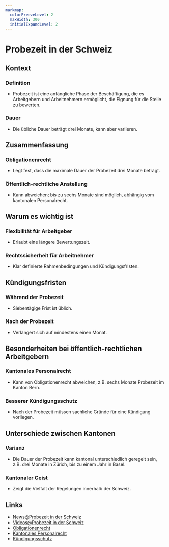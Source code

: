 ```yaml
---
markmap:
  colorFreezeLevel: 2
  maxWidth: 300
  initialExpandLevel: 2
---
```


# Probezeit in der Schweiz
## Kontext
### Definition
- Probezeit ist eine anfängliche Phase der Beschäftigung, die es Arbeitgebern und Arbeitnehmern ermöglicht, die Eignung für die Stelle zu bewerten.
### Dauer
- Die übliche Dauer beträgt drei Monate, kann aber variieren.

## Zusammenfassung
### Obligationenrecht
- Legt fest, dass die maximale Dauer der Probezeit drei Monate beträgt.
### Öffentlich-rechtliche Anstellung
- Kann abweichen; bis zu sechs Monate sind möglich, abhängig vom kantonalen Personalrecht.

## Warum es wichtig ist
### Flexibilität für Arbeitgeber
- Erlaubt eine längere Bewertungszeit.
### Rechtssicherheit für Arbeitnehmer
- Klar definierte Rahmenbedingungen und Kündigungsfristen.

## Kündigungsfristen
### Während der Probezeit
- Siebentägige Frist ist üblich.
### Nach der Probezeit
- Verlängert sich auf mindestens einen Monat.

## Besonderheiten bei öffentlich-rechtlichen Arbeitgebern
### Kantonales Personalrecht
- Kann von Obligationenrecht abweichen, z.B. sechs Monate Probezeit im Kanton Bern.
### Besserer Kündigungsschutz
- Nach der Probezeit müssen sachliche Gründe für eine Kündigung vorliegen.

## Unterschiede zwischen Kantonen
### Varianz
- Die Dauer der Probezeit kann kantonal unterschiedlich geregelt sein, z.B. drei Monate in Zürich, bis zu einem Jahr in Basel.
### Kantonaler Geist
- Zeigt die Vielfalt der Regelungen innerhalb der Schweiz.

## Links
- [News@Probezeit in der Schweiz](https://www.google.ch/search?q=Probezeit+in+der+Schweiz&tbm=nws)
- [Videos@Probezeit in der Schweiz](https://www.google.ch/search?q=Probezeit+in+der+Schweiz&tbm=vid)
- [Obligationenrecht](https://www.google.com/search?q=Obligationenrecht)
- [Kantonales Personalrecht](https://www.google.com/search?q=Kantonales+Personalrecht)
- [Kündigungsschutz](https://www.google.com/search?q=Kündigungsschutz)
